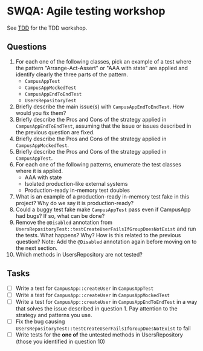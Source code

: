 # SWQA: Agile testing workshop

See [TDD](./TDD.md) for the TDD workshop.

## Questions

1. For each one of the following classes, pick an example of a test where the pattern "Arrange-Act-Assert" or "AAA with state" are applied and identify clearly the three parts of the pattern.
   - `CampusAppTest`
   - `CampusAppMockedTest`
   - `CampusAppEndToEndTest`
   - `UsersRepositoryTest`
2. Briefly describe the main issue(s) with `CampusAppEndToEndTest`. How would you fix them?
3. Briefly describe the Pros and Cons of the strategy applied in `CampusAppEndToEndTest`, assuming that the issue or issues described in the previous question are fixed.
4. Briefly describe the Pros and Cons of the strategy applied in `CampusAppMockedTest`.
5. Briefly describe the Pros and Cons of the strategy applied in `CampusAppTest`. 
6. For each one of the following patterns, enumerate the test classes where it is applied.
    - AAA with state
    - Isolated production-like external systems
    - Production-ready in-memory test doubles
7. What is an example of a production-ready in-memory test fake in this project? Why do we say it is production-ready?
8. Could a buggy test fake make `CampusAppTest` pass even if CampusApp had bugs? If so, what can be done?
9. Remove the `@Disabled` annotation from `UsersRepositoryTest::testCreateUserFailsIfGroupDoesNotExist` and run the tests. What happens? Why? How is this related to the previous question? Note: Add the `@Disabled` annotation again before moving on to the next section.
10. Which methods in UsersRepository are not tested?

## Tasks

- [ ] Write a test for `CampusApp::createUser` in `CampusAppTest`
- [ ] Write a test for `CampusApp::createUser` in `CampusAppMockedTest`
- [ ] Write a test for `CampusApp::createUser` in `CampusAppEndToEndTest` in a way that solves the issue described in question 1. Pay attention to the strategy and patterns you use.
- [ ] Fix the bug causing `UsersRepositoryTest::testCreateUserFailsIfGroupDoesNotExist` to fail
- [ ] Write tests for the **one of** the untested methods in UsersRepository (those you identified in question 10)